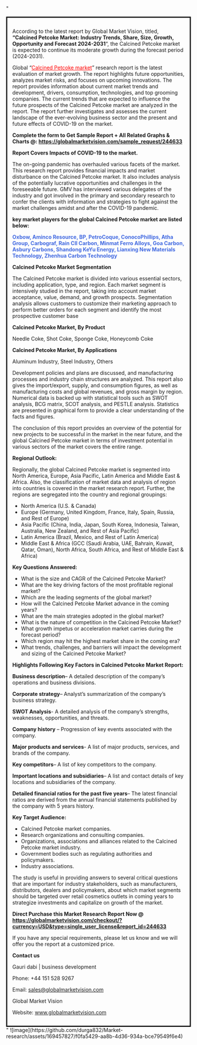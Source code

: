 "<div style='border: 3px solid black; padding: 1em;'>

According to the latest report by Global Market Vision, titled, <strong>“Calcined Petcoke Market: Industry Trends, Share, Size, Growth, Opportunity and Forecast 2024-2031</strong>“, the Calcined Petcoke market is expected to continue its moderate growth during the forecast period (2024-2031).

Global “<a style='color: #ff0000;' href='https://globalmarketvision.com/reports/global-calcined-petcoke-market/244633'>Calcined Petcoke market</a>” research report is the latest evaluation of market growth. The report highlights future opportunities, analyzes market risks, and focuses on upcoming innovations. The report provides information about current market trends and development, drivers, consumption, technologies, and top grooming companies. The current trends that are expected to influence the future prospects of the Calcined Petcoke market are analyzed in the report. The report further investigates and assesses the current landscape of the ever-evolving business sector and the present and future effects of COVID-19 on the market.

<strong>Complete the form to Get Sample Report + All Related Graphs &amp; Charts @: <a style='color: #ff0000;' href='https://globalmarketvision.com/sample_request/244633?utm_source=linkedinPulse&utm_medium=Durga&utm_campaign=Durga'><strong>https://globalmarketvision.com/sample_request/244633</strong></a></strong>

<strong>Report Covers Impacts of COVID-19 to the market.</strong>

The on-going pandemic has overhauled various facets of the market. This research report provides financial impacts and market disturbance on the Calcined Petcoke market. It also includes analysis of the potentially lucrative opportunities and challenges in the foreseeable future. GMV has interviewed various delegates of the industry and got involved in the primary and secondary research to confer the clients with information and strategies to fight against the market challenges amidst and after the COVID-19 pandemic.

<strong>key market players for the global Calcined Petcoke market are listed below:</strong>

<strong style='color: #4169e1;'>Oxbow, Aminco Resource, BP, PetroCoque, ConocoPhillips, Atha Group, Carbograf, Rain CII Carbon, Minmat Ferro Alloys, Goa Carbon, Asbury Carbons, Shandong KeYu Energy, Lianxing New Materials Technology, Zhenhua Carbon Technology</strong>

<strong>Calcined Petcoke Market Segmentation</strong>

The Calcined Petcoke market is divided into various essential sectors, including application, type, and region. Each market segment is intensively studied in the report, taking into account market acceptance, value, demand, and growth prospects. Segmentation analysis allows customers to customize their marketing approach to perform better orders for each segment and identify the most prospective customer base

<strong>Calcined Petcoke Market, By Product</strong>

Needle Coke, Shot Coke, Sponge Coke, Honeycomb Coke

<strong>Calcined Petcoke Market, By Applications</strong>

Aluminum Industry, Steel Industry, Others

Development policies and plans are discussed, and manufacturing processes and industry chain structures are analyzed. This report also gives the import/export, supply, and consumption figures, as well as manufacturing costs and global revenues, and gross margin by region. Numerical data is backed up with statistical tools such as SWOT analysis, BCG matrix, SCOT analysis, and PESTLE analysis. Statistics are presented in graphical form to provide a clear understanding of the facts and figures.

The conclusion of this report provides an overview of the potential for new projects to be successful in the market in the near future, and the global Calcined Petcoke market in terms of investment potential in various sectors of the market covers the entire range.

<strong>Regional Outlook:</strong>

Regionally, the global Calcined Petcoke market is segmented into North America, Europe, Asia Pacific, Latin America and Middle East &amp; Africa. Also, the classification of market data and analysis of region into countries is covered in the market research report. Further, the regions are segregated into the country and regional groupings:
<ul>
  <li>North America (U.S. &amp; Canada)</li>
  <li>Europe (Germany, United Kingdom, France, Italy, Spain, Russia, and Rest of Europe)</li>
  <li>Asia Pacific (China, India, Japan, South Korea, Indonesia, Taiwan, Australia, New Zealand, and Rest of Asia Pacific)</li>
  <li>Latin America (Brazil, Mexico, and Rest of Latin America)</li>
  <li>Middle East &amp; Africa (GCC (Saudi Arabia, UAE, Bahrain, Kuwait, Qatar, Oman), North Africa, South Africa, and Rest of Middle East &amp; Africa)</li>
</ul>
<strong>Key Questions Answered:</strong>
<ul>
  <li>What is the size and CAGR of the Calcined Petcoke Market?</li>
  <li>What are the key driving factors of the most profitable regional market?</li>
  <li>Which are the leading segments of the global market?</li>
  <li>How will the Calcined Petcoke Market advance in the coming years?</li>
  <li>What are the main strategies adopted in the global market?</li>
  <li>What is the nature of competition in the Calcined Petcoke Market?</li>
  <li>What growth impetus or acceleration market carries during the forecast period?</li>
  <li>Which region may hit the highest market share in the coming era?</li>
  <li>What trends, challenges, and barriers will impact the development and sizing of the Calcined Petcoke Market?</li>
</ul>
<strong>Highlights Following Key Factors in Calcined Petcoke Market Report:</strong>

<strong>Business description</strong>– A detailed description of the company’s operations and business divisions.

<strong>Corporate strategy</strong>– Analyst’s summarization of the company’s business strategy.

<strong>SWOT Analysis</strong>- A detailed analysis of the company’s strengths, weaknesses, opportunities, and threats.

<strong>Company history</strong> – Progression of key events associated with the company.

<strong>Major products and services</strong>- A list of major products, services, and brands of the company.

<strong>Key competitors</strong>– A list of key competitors to the company.

<strong>Important locations and subsidiaries</strong>– A list and contact details of key locations and subsidiaries of the company.

<strong>Detailed financial ratios for the past five years</strong>– The latest financial ratios are derived from the annual financial statements published by the company with 5 years history.

<strong>Key Target Audience:</strong>
<ul>
  <li>Calcined Petcoke market companies.</li>
  <li>Research organizations and consulting companies.</li>
  <li>Organizations, associations and alliances related to the Calcined Petcoke market industry.</li>
  <li>Government bodies such as regulating authorities and policymakers.</li>
  <li>Industry associations.</li>
</ul>
The study is useful in providing answers to several critical questions that are important for industry stakeholders, such as manufacturers, distributors, dealers and policymakers, about which market segments should be targeted over retail cosmetics outlets in coming years to strategize investments and capitalize on growth of the market.

<strong>Direct Purchase this Market Research Report Now @ </strong><strong><a style='color: #ff0000;' href='https://globalmarketvision.com/checkout/?currency=USD&type=single_user_license&report_id=244633?utm_source=linkedinPulse&utm_medium=Durga&utm_campaign=Durga'><strong>https://globalmarketvision.com/checkout/?currency=USD&type=single_user_license&report_id=244633</strong></a></strong>

If you have any special requirements, please let us know and we will offer you the report at a customized price.

<strong>Contact us</strong>

Gauri dabi | business development

Phone: +44 151 528 9267

Email: <a href='mailto:sales@globalmarketvision.com'>sales@globalmarketvision.com</a>

Global Market Vision

Website: <a href='http://www.globalmarketvision.com/'>www.globalmarketvision.com</a>

</div>"
![image](https://github.com/durga832/Market-research/assets/169457827/f0fa5429-aa8b-4d36-934a-bce79549f6e4)
